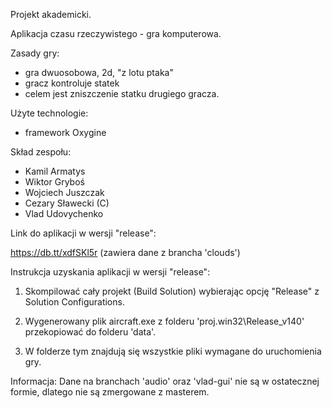 Projekt akademicki.

Aplikacja czasu rzeczywistego - gra komputerowa.

Zasady gry:
- gra dwuosobowa, 2d, "z lotu ptaka"
- gracz kontroluje statek
- celem jest zniszczenie statku drugiego gracza.

Użyte technologie:
- framework Oxygine

Skład zespołu:
- Kamil Armatys
- Wiktor Gryboś
- Wojciech Juszczak
- Cezary Sławecki (C)
- Vlad Udovychenko

Link do aplikacji w wersji "release":

https://db.tt/xdfSKl5r (zawiera dane z brancha 'clouds')

Instrukcja uzyskania aplikacji w wersji "release":

1. Skompilować cały projekt (Build Solution) wybierając opcję "Release" z Solution Configurations.

2. Wygenerowany plik aircraft.exe z folderu 'proj.win32\Release_v140' przekopiować do folderu 'data'.

3. W folderze tym znajdują się wszystkie pliki wymagane do uruchomienia gry.

Informacja:
Dane na branchach 'audio' oraz 'vlad-gui' nie są w ostatecznej formie, dlatego nie są zmergowane z masterem.
